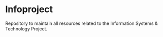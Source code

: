 # Infoproject
Repository to maintain all resources related to the Information Systems &amp; Technology Project.
